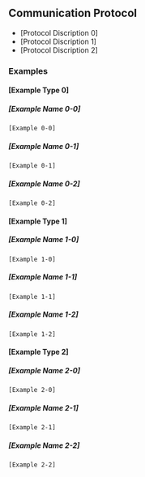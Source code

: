 ## Communication Protocol
- [Protocol Discription 0]
- [Protocol Discription 1]
- [Protocol Discription 2]

### Examples

#### [Example Type 0]

##### [Example Name 0-0]
```
[Example 0-0]
```

##### [Example Name 0-1]
```
[Example 0-1]
```

##### [Example Name 0-2]
```
[Example 0-2]
```

#### [Example Type 1]

##### [Example Name 1-0]
```
[Example 1-0]
```

##### [Example Name 1-1]
```
[Example 1-1]
```

##### [Example Name 1-2]
```
[Example 1-2]
```

#### [Example Type 2]

##### [Example Name 2-0]
```
[Example 2-0]
```

##### [Example Name 2-1]
```
[Example 2-1]
```

##### [Example Name 2-2]
```
[Example 2-2]
```
